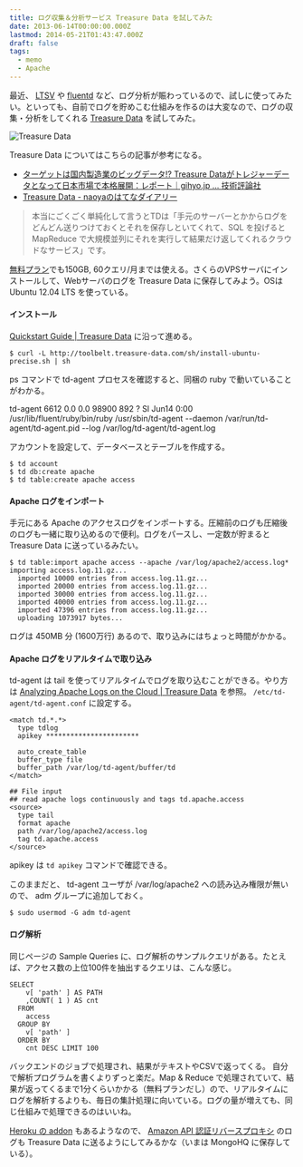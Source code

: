 ```yaml
---
title: ログ収集＆分析サービス Treasure Data を試してみた
date: 2013-06-14T00:00:00.000Z
lastmod: 2014-05-21T01:43:47.000Z
draft: false
tags:
  - memo
  - Apache
---
```


最近、 [LTSV](http://ltsv.org/) や [fluentd](http://fluentd.org/) など、ログ分析が賑わっているので、試しに使ってみたい。といっても、自前でログを貯めこむ仕組みを作るのは大変なので、ログの収集・分析をしてくれる [Treasure Data](http://www.treasure-data.com/) を試してみた。

![Treasure Data](@/assets/flickr/9046208184.jpg "Treasure Data")

Treasure Data についてはこちらの記事が参考になる。

* [ターゲットは国内製造業のビッグデータ!? Treasure Dataがトレジャーデータとなって日本市場で本格展開：レポート｜gihyo.jp … 技術評論社](http://gihyo.jp/news/report/2013/05/2101)
* [Treasure Data - naoyaのはてなダイアリー](http://d.hatena.ne.jp/naoya/20130322/1363946401)

> 本当にごくごく単純化して言うとTDは「手元のサーバーとかからログをどんどん送りつけておくとそれを保存しといてくれて、SQL を投げると MapReduce で大規模並列にそれを実行して結果だけ返してくれるクラウドなサービス」です。

[無料プラン](http://www.treasure-data.com/pricing/)でも150GB, 60クエリ/月までは使える。さくらのVPSサーバにインストールして、Webサーバのログを Treasure Data に保存してみよう。OSはUbuntu 12.04 LTS を使っている。

#### インストール

[Quickstart Guide | Treasure Data](http://docs.treasure-data.com/articles/quickstart) に沿って進める。

```
$ curl -L http://toolbelt.treasure-data.com/sh/install-ubuntu-precise.sh | sh
```

ps コマンドで td-agent プロセスを確認すると、同梱の ruby で動いていることがわかる。

td-agent 6612 0.0 0.0 98900 892 ? Sl Jun14 0:00 /usr/lib/fluent/ruby/bin/ruby /usr/sbin/td-agent --daemon /var/run/td-agent/td-agent.pid --log /var/log/td-agent/td-agent.log

アカウントを設定して、データベースとテーブルを作成する。

```
$ td account
$ td db:create apache
$ td table:create apache access
```

#### Apache ログをインポート

手元にある Apache のアクセスログをインポートする。圧縮前のログも圧縮後のログも一緒に取り込めるので便利。ログをパースし、一定数が貯まると Treasure Data に送っているみたい。

```
$ td table:import apache access --apache /var/log/apache2/access.log*
importing access.log.11.gz...
  imported 10000 entries from access.log.11.gz...
  imported 20000 entries from access.log.11.gz...
  imported 30000 entries from access.log.11.gz...
  imported 40000 entries from access.log.11.gz...
  imported 47396 entries from access.log.11.gz...
  uploading 1073917 bytes...
```

ログは 450MB 分 (1600万行) あるので、取り込みにはちょっと時間がかかる。

#### Apache ログをリアルタイムで取り込み

td-agent は tail を使ってリアルタイムでログを取り込むことができる。やり方は [Analyzing Apache Logs on the Cloud | Treasure Data](http://docs.treasure-data.com/articles/analyzing-apache-logs) を参照。 `/etc/td-agent/td-agent.conf` に設定する。

```
<match td.*.*>
  type tdlog
  apikey ***********************

  auto_create_table
  buffer_type file
  buffer_path /var/log/td-agent/buffer/td
</match>

## File input
## read apache logs continuously and tags td.apache.access
<source>
  type tail
  format apache
  path /var/log/apache2/access.log
  tag td.apache.access
</source>
```

apikey は `td apikey` コマンドで確認できる。

このままだと、 td-agent ユーザが /var/log/apache2 への読み込み権限が無いので、 adm グループに追加しておく。

```
$ sudo usermod -G adm td-agent
```

#### ログ解析

同じページの Sample Queries に、ログ解析のサンプルクエリがある。たとえば、アクセス数の上位100件を抽出するクエリは、こんな感じ。

```
SELECT
    v[ 'path' ] AS PATH
    ,COUNT( 1 ) AS cnt
  FROM
    access
  GROUP BY
    v[ 'path' ]
  ORDER BY
    cnt DESC LIMIT 100
```

バックエンドのジョブで処理され、結果がテキストやCSVで返ってくる。 自分で解析プログラムを書くよりずっと楽だ。Map & Reduce で処理されていて、結果が返ってくるまで1分くらいかかる（無料プランだし）ので、リアルタイムにログを解析するよりも、毎日の集計処理に向いている。ログの量が増えても、同じ仕組みで処理できるのはいいね。

[Heroku の addon](https://addons.heroku.com/treasure-data) もあるようなので、 [Amazon API 認証リバースプロキシ](http://www.machu.jp/diary/20110925.html#p01) のログも Treasure Data に送るようにしてみるかな（いまは MongoHQ に保存している）。
